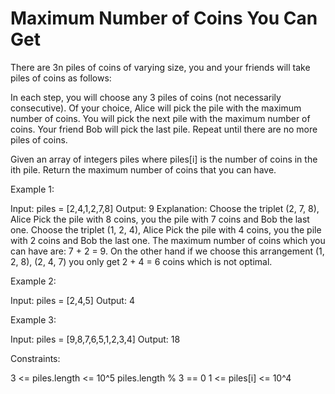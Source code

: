 # Maximum Number of Coins You Can Get

There are 3n piles of coins of varying size, you and your friends will take piles of coins as follows:

In each step, you will choose any 3 piles of coins (not necessarily consecutive).
Of your choice, Alice will pick the pile with the maximum number of coins.
You will pick the next pile with the maximum number of coins.
Your friend Bob will pick the last pile.
Repeat until there are no more piles of coins.

Given an array of integers piles where piles[i] is the number of coins in the ith pile.
Return the maximum number of coins that you can have.

Example 1:

Input: piles = [2,4,1,2,7,8]
Output: 9
Explanation: Choose the triplet (2, 7, 8), Alice Pick the pile with 8 coins, you the pile with 7 coins and Bob the last one.
Choose the triplet (1, 2, 4), Alice Pick the pile with 4 coins, you the pile with 2 coins and Bob the last one.
The maximum number of coins which you can have are: 7 + 2 = 9.
On the other hand if we choose this arrangement (1, 2, 8), (2, 4, 7) you only get 2 + 4 = 6 coins which is not optimal.

Example 2:

Input: piles = [2,4,5]
Output: 4

Example 3:

Input: piles = [9,8,7,6,5,1,2,3,4]
Output: 18

Constraints:

3 <= piles.length <= 10^5
piles.length % 3 == 0
1 <= piles[i] <= 10^4
